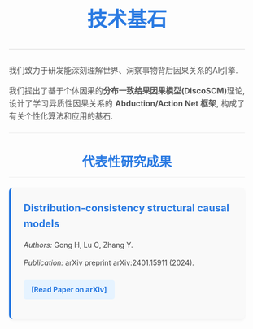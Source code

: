 <style>
  .advantages-container {
    font-family: -apple-system, BlinkMacSystemFont, "Segoe UI", Roboto, Oxygen, Ubuntu, Cantarell, "Fira Sans", "Droid Sans", "Helvetica Neue", sans-serif;
    line-height: 1.6;
    color: #333;
    padding: 20px;
    max-width: 900px;
    margin: auto;
  }
  .advantages-header {
    text-align: center;
    margin-bottom: 30px; /* Reduced bottom margin slightly */
    padding-bottom: 15px;
    border-bottom: 2px solid #eaeaea;
  }
  .advantages-header h1 {
    font-size: 2.8em; /* Consistent with intro.md */
    color: #2a7ae2; 
    margin-bottom: 0.3em;
  }
  .advantages-intro p {
    font-size: 1.1em;
    color: #555;
    margin-bottom: 1em;
    text-align: justify; /* Justify intro text */
  }
  .research-highlight {
    margin-top: 30px;
  }
  .research-highlight h3 {
    font-size: 1.8em; /* Prominent section title */
    color: #2a7ae2;
    margin-bottom: 20px;
    text-align: center; /* Center section title */
    border-bottom: 1px solid #eee;
    padding-bottom: 10px;
  }
  .paper-details {
    background-color: #f9f9f9;
    padding: 25px;
    border-radius: 8px;
    margin-bottom: 20px; /* Space below paper card */
    box-shadow: 0 2px 5px rgba(0,0,0,0.05);
    border-left: 4px solid #2a7ae2; /* Accent border */
  }
  .paper-details .paper-title {
    font-size: 1.4em;
    font-weight: bold;
    color: #2a7ae2; /* Consistent blue */
    margin-bottom: 10px;
    display: block;
  }
  .paper-details .authors,
  .paper-details .publication {
    font-size: 1em;
    color: #444; /* Slightly darker than intro p for emphasis */
    margin-bottom: 8px;
    line-height: 1.5;
  }
  .paper-details .paper-link a {
    display: inline-block;
    margin-top: 10px;
    font-weight: bold;
    color: #2a7ae2;
    text-decoration: none;
    padding: 8px 15px;
    background-color: #e6f3ff; /* Light blue background for link */
    border-radius: 5px;
    transition: background-color 0.3s ease;
  }
  .paper-details .paper-link a:hover {
    background-color: #d1e7ff; /* Darker on hover */
    text-decoration: none;
  }
  hr {
    border: 0;
    height: 1px;
    background-color: #eaeaea;
    margin-top: 20px;
    margin-bottom: 30px;
  }
</style>

<div class="advantages-container">
  <header class="advantages-header">
    <h1>技术基石</h1>
  </header>

  <section class="advantages-intro">
    <p>我们致力于研发能深刻理解世界、洞察事物背后因果关系的AI引擎.</p>
    <p>我们提出了基于个体因果的<strong>分布一致结果因果模型(DiscoSCM)</strong>理论, 设计了学习异质性因果关系的 <strong>Abduction/Action Net 框架</strong>, 构成了有关个性化算法和应用的基石.</p>
  </section>

  <hr>

  <section class="research-highlight">
    <h3>代表性研究成果</h3>
    <div class="paper-details">
      <span class="paper-title">Distribution-consistency structural causal models</span>
      <p class="authors"><em>Authors:</em> Gong H, Lu C, Zhang Y.</p>
      <p class="publication"><em>Publication:</em> arXiv preprint arXiv:2401.15911 (2024).</p>
      <p class="paper-link"><a href="https://arxiv.org/abs/2401.15911" target="_blank" rel="noopener noreferrer">[Read Paper on arXiv]</a></p>
    </div>
    <!-- Future papers can be added here as additional .paper-details divs -->
  </section>
</div>